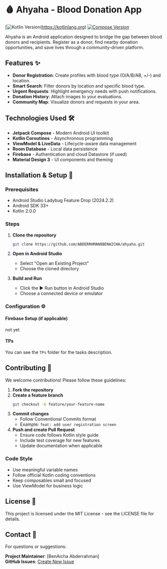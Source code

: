 # 🩸 Ahyaha - Blood Donation App

[![Kotlin Version]()(https://kotlinlang.org)
[![Compose Version](https://img.shields.io/badge/Jetpack%20Compose-1.10.0-brightgreen)](https://developer.android.com/jetpack/compose)

Ahyaha is an Android application designed to bridge the gap between blood donors and recipients. Register as a donor, find nearby donation opportunities, and save lives through a community-driven platform.

## Features ✨
- **Donor Registration**: Create profiles with blood type (O/A/B/AB, +/-) and location.
- **Smart Search**: Filter donors by location and specific blood type.
- **Urgent Requests**: Highlight emergency needs with push notifications.
- **Donation History**: Attach images to your evaluations.
- **Community Map**: Visualize donors and requests in your area.

## Technologies Used 🛠️
- **Jetpack Compose** - Modern Android UI toolkit
- **Kotlin Coroutines** - Asynchronous programming
- **ViewModel & LiveData** - Lifecycle-aware data management
- **Room Database** - Local data persistence
- **Firebase** - Authentication and cloud Datastore (if used)
- **Material Design 3** - UI components and theming

## Installation & Setup 🚀

### Prerequisites
- Android Studio Ladybug Feature Drop (2024.2.2)
- Android SDK 33+
- Kotlin 2.0.0

### Steps
1. **Clone the repository**
   ```bash
   git clone https://github.com/ABDERRHMAN8BENAICHA/ahyaha.git
   ```
2. **Open in Android Studio**
    - Select "Open an Existing Project"
    - Choose the cloned directory

3. **Build and Run**
    - Click the ▶️ Run button in Android Studio
    - Choose a connected device or emulator

### Configuration ⚙️

#### Firebase Setup (if applicable)
not yet

#### TPs
You can see the `TPs` folder for the tasks description.

## Contributing 🤝
We welcome contributions! Please follow these guidelines:

1. **Fork the repository**
2. **Create a feature branch**
   ```bash
   git checkout -b feature/your-feature-name
   ```
3. **Commit changes**
    - Follow Conventional Commits format
    - Example: `feat: add user registration screen`
4. **Push and create Pull Request**
    - Ensure code follows Kotlin style guide
    - Include test coverage for new features
    - Update documentation when applicable

### Code Style
- Use meaningful variable names
- Follow official Kotlin coding conventions
- Keep composables small and focused
- Use ViewModel for business logic

## License 📄
This project is licensed under the MIT License - see the LICENSE file for details.

## Contact 📧
For questions or suggestions:

**Project Maintainer**: [BenAicha Abderrahman]   
**GitHub Issues**: [Create New Issue](#)
